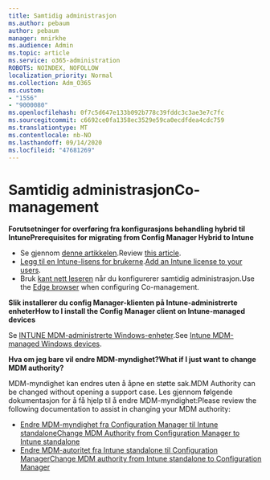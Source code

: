 ```yaml
---
title: Samtidig administrasjon
ms.author: pebaum
author: pebaum
manager: mnirkhe
ms.audience: Admin
ms.topic: article
ms.service: o365-administration
ROBOTS: NOINDEX, NOFOLLOW
localization_priority: Normal
ms.collection: Adm_O365
ms.custom:
- "1556"
- "9000080"
ms.openlocfilehash: 0f7c5d647e133b092b778c39fddc3c3ae3e7c7fc
ms.sourcegitcommit: c6692ce0fa1358ec3529e59ca0ecdfdea4cdc759
ms.translationtype: MT
ms.contentlocale: nb-NO
ms.lasthandoff: 09/14/2020
ms.locfileid: "47681269"
---
```

# <a name="co-management"></a><span data-ttu-id="bb7d8-102">Samtidig administrasjon</span><span class="sxs-lookup"><span data-stu-id="bb7d8-102">Co-management</span></span>

<span data-ttu-id="bb7d8-103">**Forutsetninger for overføring fra konfigurasjons behandling hybrid til Intune**</span><span class="sxs-lookup"><span data-stu-id="bb7d8-103">**Prerequisites for migrating from Config Manager Hybrid to Intune**</span></span>

- <span data-ttu-id="bb7d8-104">Se gjennom [denne artikkelen](https://docs.microsoft.com/configmgr/mdm/deploy-use/migrate-hybridmdm-to-intunesa).</span><span class="sxs-lookup"><span data-stu-id="bb7d8-104">Review [this article](https://docs.microsoft.com/configmgr/mdm/deploy-use/migrate-hybridmdm-to-intunesa).</span></span>
- <span data-ttu-id="bb7d8-105">[Legg til en Intune-lisens for brukerne](https://docs.microsoft.com/intune/licenses-assign).</span><span class="sxs-lookup"><span data-stu-id="bb7d8-105">[Add an Intune license to your users](https://docs.microsoft.com/intune/licenses-assign).</span></span>
- <span data-ttu-id="bb7d8-106">Bruk [kant nett leseren](https://www.microsoft.com/windows/microsoft-edge) når du konfigurerer samtidig administrasjon.</span><span class="sxs-lookup"><span data-stu-id="bb7d8-106">Use the [Edge browser](https://www.microsoft.com/windows/microsoft-edge) when configuring Co-management.</span></span>

<span data-ttu-id="bb7d8-107">**Slik installerer du config Manager-klienten på Intune-administrerte enheter**</span><span class="sxs-lookup"><span data-stu-id="bb7d8-107">**How to I install the Config Manager client on Intune-managed devices**</span></span>

<span data-ttu-id="bb7d8-108">Se [INTUNE MDM-administrerte Windows-enheter](https://docs.microsoft.com/configmgr/core/clients/deploy/deploy-clients-to-windows-computers#bkmk_mdm).</span><span class="sxs-lookup"><span data-stu-id="bb7d8-108">See [Intune MDM-managed Windows devices](https://docs.microsoft.com/configmgr/core/clients/deploy/deploy-clients-to-windows-computers#bkmk_mdm).</span></span>

<span data-ttu-id="bb7d8-109">**Hva om jeg bare vil endre MDM-myndighet?**</span><span class="sxs-lookup"><span data-stu-id="bb7d8-109">**What if I just want to change MDM authority?**</span></span>

<span data-ttu-id="bb7d8-110">MDM-myndighet kan endres uten å åpne en støtte sak.</span><span class="sxs-lookup"><span data-stu-id="bb7d8-110">MDM Authority can be changed without opening a support case.</span></span> <span data-ttu-id="bb7d8-111">Les gjennom følgende dokumentasjon for å få hjelp til å endre MDM-myndighet:</span><span class="sxs-lookup"><span data-stu-id="bb7d8-111">Please review the following documentation to assist in changing your MDM authority:</span></span>

- [<span data-ttu-id="bb7d8-112">Endre MDM-myndighet fra Configuration Manager til Intune standalone</span><span class="sxs-lookup"><span data-stu-id="bb7d8-112">Change MDM Authority from Configuration Manager to Intune standalone</span></span>](https://docs.microsoft.com/configmgr/mdm/deploy-use/migrate-change-mdm-authority)
- [<span data-ttu-id="bb7d8-113">Endre MDM-autoritet fra Intune standalone til Configuration Manager</span><span class="sxs-lookup"><span data-stu-id="bb7d8-113">Change MDM authority from Intune standalone to Configuration Manager</span></span>](https://docs.microsoft.com/configmgr/mdm/deploy-use/change-mdm-authority)
